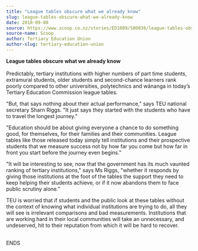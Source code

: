 ```yaml
---
title: "League tables obscure what we already know"
slug: league-tables-obscure-what-we-already-know
date: 2010-09-08
source: https://www.scoop.co.nz/stories/ED1009/S00038/league-tables-obscure-what-we-already-know.htm
source-name: Scoop
author: Tertiary Education Union
author-slug: tertiary-education-union
---
```


<p><b>League tables obscure what we already
know</b><br><b></b><br>Predictably, tertiary institutions
with higher numbers of part time students, extramural
students, older students and second-chance learners rank
poorly compared to other universities, polytechnics and
wānanga in today’s Tertiary Education Commission league
tables.</p>

<p>"But, that says nothing about their actual
performance," says TEU national secretary Sharn Riggs. "It
just says they started with the students who have to travel
the longest journey."</p>

<p>"Education should be about giving
everyone a chance to do something good, for themselves, for
their families and their communities.  League tables like
those released today simply tell institutions and their
prospective students that we measure success not by how far
you come but how far in front you start before the journey
even begins."</p>

<p>"It will be interesting to see, now that the
government has its much vaunted ranking of tertiary
institutions," says Ms Riggs, "whether it responds by giving
those institutions at the foot of the tables the support
they need to keep helping their students achieve, or if it
now abandons them to face public scrutiny alone."</p>

<p>TEU is
worried that if students and the public look at these tables
without the context of knowing what individual institutions
are trying to do, all they will see is irrelevant
comparisons and bad measurements.  Institutions that are
working hard in their local communities will take an
unnecessary, and undeserved, hit to their reputation from
which it will be hard to
recover.</p>

<p><br>ENDS<p>

<p></p>